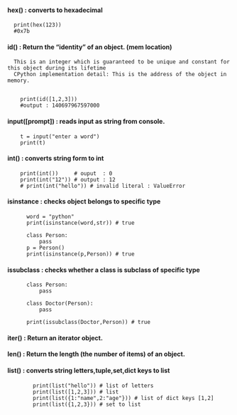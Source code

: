 #### hex() : converts to hexadecimal

      print(hex(123))
      #0x7b
      
#### id() : Return the “identity” of an object. (mem location)


      This is an integer which is guaranteed to be unique and constant for this object during its lifetime      
      CPython implementation detail: This is the address of the object in memory.


        print(id([1,2,3]))
        #output : 140697967597000    
        

#### input([prompt]) : reads input as string from console.

        t = input("enter a word")
        print(t)
        
#### int() : converts string form to int

        print(int())     # ouput  : 0
        print(int("12")) # output : 12
        # print(int("hello")) # invalid literal : ValueError
        
        
#### isinstance : checks object belongs to specific type        

          word = "python"
          print(isinstance(word,str)) # true

          class Person:
              pass
          p = Person()
          print(isinstance(p,Person)) # true
          
          
#### issubclass : checks whether a class is subclass of specific type

          class Person:
              pass

          class Doctor(Person):
              pass

          print(issubclass(Doctor,Person)) # true
          
          
#### iter() : Return an iterator object. 


#### len() : Return the length (the number of items) of an object.


#### list() : converts string letters,tuple,set,dict keys to list

            print(list("hello")) # list of letters
            print(list([1,2,3])) # list 
            print(list({1:"name",2:"age"})) # list of dict keys [1,2]
            print(list({1,2,3})) # set to list
            
            
